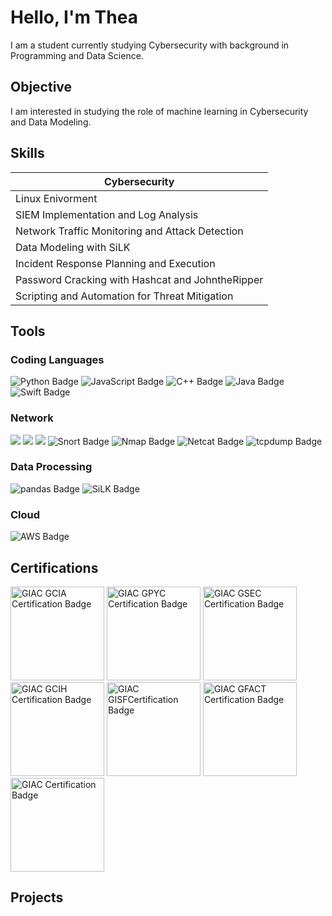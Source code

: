 # Hello, I'm Thea

I am a student currently studying Cybersecurity with background in Programming and Data Science.

## Objective

I am interested in studying the role of machine learning in Cybersecurity and Data Modeling. 

## Skills


|            Cybersecurity                            | 
|-----------------------------------------------|
| Linux Enivorment | 
| SIEM Implementation and Log Analysis          | 
| Network Traffic Monitoring and Attack Detection | 
| Data Modeling with SiLK         |
| Incident Response Planning and Execution      | 
| Password Cracking with Hashcat and JohntheRipper |
| Scripting and Automation for Threat Mitigation | 

## Tools

### Coding Languages
<div>
    <img src="https://img.shields.io/badge/-Python-3776AB?style=for-the-badge&logo=Python&logoColor=white" alt="Python Badge" />
    <img src="https://img.shields.io/badge/-JavaScript-F7DF1E?style=for-the-badge&logo=JavaScript&logoColor=black" alt="JavaScript Badge" />
    <img src="https://img.shields.io/badge/-C++-00599C?style=for-the-badge&logo=C%2B%2B&logoColor=white" alt="C++ Badge" />
    <img src="https://img.shields.io/badge/-Java-007396?style=for-the-badge&logo=OpenJDK&logoColor=white" alt="Java Badge" />
    <img src="https://img.shields.io/badge/-Swift-FA7343?style=for-the-badge&logo=Swift&logoColor=white" alt="Swift Badge" />

</div>

### Network
<div>
    <img src="https://img.shields.io/badge/-Wireshark-1679A7?&style=for-the-badge&logo=Wireshark&logoColor=white" />
    <img src="https://img.shields.io/badge/-Suricata-EF3B2D?&style=for-the-badge&logo=Suricata&logoColor=white" />
    <img src="https://img.shields.io/badge/-Zeek-777BB4?&style=for-the-badge&logo=Zeek&logoColor=white" />
    <img src="https://img.shields.io/badge/-Snort-E4002B?style=for-the-badge&logoColor=white" alt="Snort Badge" />
    <img src="https://img.shields.io/badge/-Nmap-004a80?style=for-the-badge&logoColor=white" alt="Nmap Badge" />
    <img src="https://img.shields.io/badge/-Netcat-4E4E4E?style=for-the-badge&logoColor=white" alt="Netcat Badge" />
    <img src="https://img.shields.io/badge/-tcpdump-005f87?style=for-the-badge&logoColor=white" alt="tcpdump Badge" />
</div>

### Data Processing
<div>
    <img src="https://img.shields.io/badge/-pandas-150458?style=for-the-badge&logo=pandas&logoColor=white" alt="pandas Badge" />
    <img src="https://img.shields.io/badge/-SiLK-0B3D91?style=for-the-badge&logoColor=white" alt="SiLK Badge" />

</div>

### Cloud
<div>
    <img src="https://img.shields.io/badge/-AWS-232F3E?style=for-the-badge&logo=Amazon%20AWS&logoColor=white" alt="AWS Badge" />
</div>

## Certifications
<div>
<img src="https://exams.giac.org/api/v2/certification-logo/gcia" width="150" alt="GIAC GCIA Certification Badge" />
<img src="https://exams.giac.org/api/v2/certification-logo/gpyc" width="150" alt="GIAC GPYC Certification Badge" />
<img src="https://exams.giac.org/api/v2/certification-logo/gsec" width="150" alt="GIAC GSEC Certification Badge" />
<img src="https://exams.giac.org/api/v2/certification-logo/gcih" width="150" alt="GIAC GCIH Certification Badge" />
<img src="https://exams.giac.org/api/v2/certification-logo/gisf" width="150" alt="GIAC GISFCertification Badge" />
<img src="https://exams.giac.org/api/v2/certification-logo/gfact" width="150" alt="GIAC GFACT Certification Badge" />
<img src="https://images.credly.com/size/680x680/images/efd77bd2-ab34-4323-b427-47b3e7136029/image.png" width="150" alt="GIAC Certification Badge" />




</div>

## Projects
